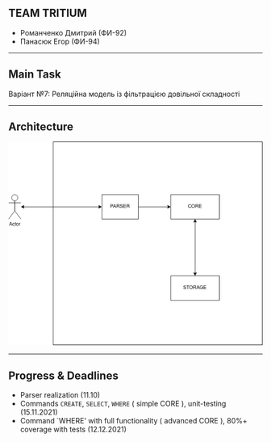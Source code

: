 ## TEAM TRITIUM
* Романченко Дмитрий (ФИ-92)
* Панасюк Егор (ФИ-94)

--------------------------
## Main Task
Варіант №7: Реляційна модель із фільтрацією довільної складності

--------------------------
## Architecture
![architecture diagram](./architecture.png)

--------------------------
## Progress & Deadlines
* Parser realization (11.10)
* Commands `CREATE`, `SELECT`, `WHERE` ( simple CORE ), unit-testing  (15.11.2021)
* Command `WHERE' with full functionality ( advanced CORE ), 80%+ coverage with tests (12.12.2021)
